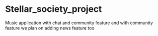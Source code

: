 # Stellar_society_project
Music application with chat and community feature
and with community feature we plan on adding news feature too